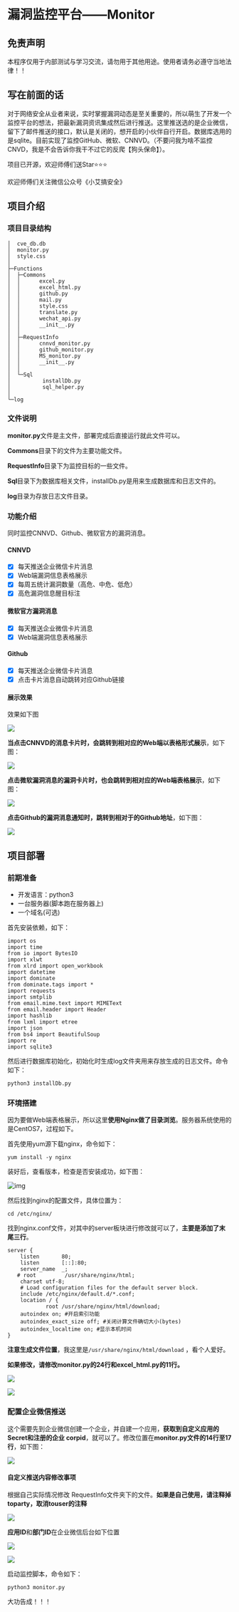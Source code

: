 # 漏洞监控平台——Monitor

## 免责声明

本程序仅用于内部测试与学习交流，请勿用于其他用途。使用者请务必遵守当地法律！！



## 写在前面的话

对于网络安全从业者来说，实时掌握漏洞动态是至关重要的，所以萌生了开发一个监控平台的想法，把最新漏洞资讯集成然后进行推送。这里推送选的是企业微信，留下了邮件推送的接口，默认是关闭的，想开启的小伙伴自行开启。数据库选用的是sqlite。目前实现了监控GitHub、微软、CNNVD。（不要问我为啥不监控CNVD，我是不会告诉你我干不过它的反爬【狗头保命】）。

项目已开源，欢迎师傅们送Star⭐⭐⭐

欢迎师傅们关注微信公众号《小艾搞安全》

## 项目介绍

### 项目目录结构

```
│  cve_db.db
│  monitor.py
│  style.css
│
├─Functions
│  ├─Commons
│  │      excel.py
│  │      excel_html.py
│  │      github.py
│  │      mail.py
│  │      style.css
│  │      translate.py
│  │      wechat_api.py
│  │      __init__.py
│  │
│  ├─RequestInfo
│  │      cnnvd_monitor.py
│  │      github_monitor.py
│  │      MS_monitor.py
│  │      __init__.py
│  │
│  └─Sql
│          installDb.py
│          sql_helper.py
│
└─log
```



### 文件说明

**monitor.py**文件是主文件，部署完成后直接运行就此文件可以。

**Commons**目录下的文件为主要功能文件。

**RequestInfo**目录下为监控目标的一些文件。

**Sql**目录下为数据库相关文件，installDb.py是用来生成数据库和日志文件的。

**log**目录为存放日志文件目录。

### 功能介绍

同时监控CNNVD、Github、微软官方的漏洞消息。

#### CNNVD

- [x] 每天推送企业微信卡片消息
- [x] Web端漏洞信息表格展示
- [x] 每周五统计漏洞数量（高危、中危、低危）
- [x] 高危漏洞信息醒目标注

#### 微软官方漏洞消息

- [x] 每天推送企业微信卡片消息
- [x] Web端漏洞信息表格展示

#### Github

- [x] 每天推送企业微信卡片消息
- [x] 点击卡片消息自动跳转对应Github链接

#### 展示效果

效果如下图

![](doc/1.jpeg)

**当点击CNNVD的消息卡片时，会跳转到相对应的Web端以表格形式展示**，如下图：

![](doc/2.jpeg)

**点击微软漏洞消息的漏洞卡片时，也会跳转到相对应的Web端表格展示**，如下图：

![](doc/3.jpeg)

**点击Github的漏洞消息通知时，跳转到相对于的Github地址**，如下图：

![](doc/4.jpeg)

## 项目部署

### 前期准备

- 开发语言：python3
- 一台服务器(脚本跑在服务器上)
- 一个域名(可选)

首先安装依赖，如下：

```
import os
import time
from io import BytesIO
import xlwt
from xlrd import open_workbook
import datetime
import dominate
from dominate.tags import *
import requests
import smtplib
from email.mime.text import MIMEText
from email.header import Header
import hashlib
from lxml import etree
import json
from bs4 import BeautifulSoup
import re
import sqlite3
```



然后进行数据库初始化，初始化时生成log文件夹用来存放生成的日志文件。命令如下：

```python
python3 installDb.py
```



### 环境搭建

因为要做Web端表格展示，所以这里**使用Nginx做了目录浏览**。服务器系统使用的是CentOS7，过程如下。

首先使用yum源下载nginx，命令如下：

```
yum install -y nginx
```

装好后，查看版本，检查是否安装成功，如下图：

![img](doc/5.png)

然后找到nginx的配置文件，具体位置为：

```
cd /etc/nginx/
```

找到nginx.conf文件，对其中的server板块进行修改就可以了，**主要是添加了末尾三行**。

```
server {
    listen       80;
    listen       [::]:80;
    server_name  _;
   # root         /usr/share/nginx/html;
    charset utf-8;
    # Load configuration files for the default server block.
    include /etc/nginx/default.d/*.conf;
    location / {
            root /usr/share/nginx/html/download;
    autoindex on; #开启索引功能
    autoindex_exact_size off; #关闭计算文件确切大小(bytes)
    autoindex_localtime on; #显示本机时间
}
```

**注意生成文件位置**，我这里是`/usr/share/nginx/html/download` ，看个人爱好。

**如果修改，请修改monitor.py的24行和excel_html.py的11行。**

![](doc/6.png)

![](doc/7.png)

### 配置企业微信推送

这个需要先到企业微信创建一个企业，并自建一个应用，**获取到自定义应用的 Secret和注册的企业 corpid**，就可以了。修改位置在**monitor.py文件的14行至17行**，如下图：

![](doc/8.png)

#### 自定义推送内容修改事项

根据自己实际情况修改 RequestInfo文件夹下的文件。**如果是自己使用，请注释掉toparty，取消touser的注释**

![](doc/9.png)

**应用ID**和**部门ID**在企业微信后台如下位置

![](doc/10.png)

![](doc/11.png)

启动监控脚本，命令如下：

```
python3 monitor.py
```

大功告成！！！



